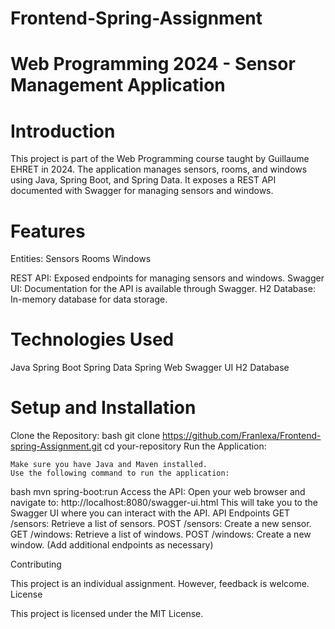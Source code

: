 # Frontend-Spring-Assignment
# Web Programming 2024 - Sensor Management Application

# Introduction
This project is part of the Web Programming course taught by Guillaume EHRET in 2024. The application manages sensors, rooms, and windows using Java, Spring Boot, and Spring Data. It exposes a REST API documented with Swagger for managing sensors and windows.
# Features
Entities:  Sensors
Rooms 
Windows

REST API: Exposed endpoints for managing sensors and windows.
Swagger UI: Documentation for the API is available through Swagger.
H2 Database: In-memory database for data storage.

# Technologies Used
Java
Spring Boot
Spring Data
Spring Web
Swagger UI
H2 Database

# Setup and Installation
Clone the Repository:
bash
git clone https://github.com/Franlexa/Frontend-spring-Assignment.git
cd your-repository
Run the Application:

    Make sure you have Java and Maven installed.
    Use the following command to run the application:

bash
mvn spring-boot:run
Access the API:
    Open your web browser and navigate to:
    http://localhost:8080/swagger-ui.html
    This will take you to the Swagger UI where you can interact with the API.
API Endpoints
    GET /sensors: Retrieve a list of sensors.
    POST /sensors: Create a new sensor.
    GET /windows: Retrieve a list of windows.
    POST /windows: Create a new window.
    (Add additional endpoints as necessary)

Contributing

This project is an individual assignment. However, feedback is welcome.
License

This project is licensed under the MIT License.
